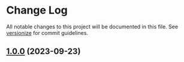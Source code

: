 # Change Log

All notable changes to this project will be documented in this file. See [versionize](https://github.com/versionize/versionize) for commit guidelines.

<a name="1.0.0"></a>
## [1.0.0](https://www.github.com/sebastianjburman/No-Kill-Louisville-Message-Forwarder-System/releases/tag/v1.0.0) (2023-09-23)

